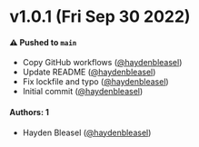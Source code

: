 # v1.0.1 (Fri Sep 30 2022)

#### ⚠️ Pushed to `main`

- Copy GitHub workflows ([@haydenbleasel](https://github.com/haydenbleasel))
- Update README ([@haydenbleasel](https://github.com/haydenbleasel))
- Fix lockfile and typo ([@haydenbleasel](https://github.com/haydenbleasel))
- Initial commit ([@haydenbleasel](https://github.com/haydenbleasel))

#### Authors: 1

- Hayden Bleasel ([@haydenbleasel](https://github.com/haydenbleasel))
